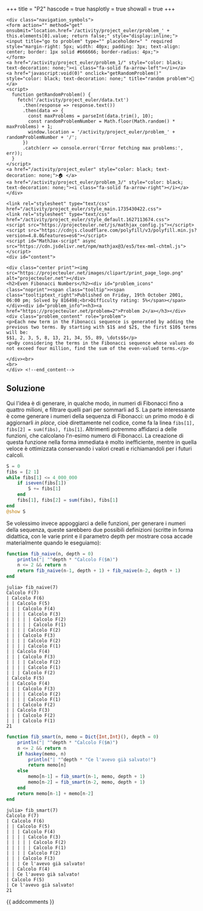 +++
title = "P2"
hascode = true
hasplotly = true
showall = true
+++

~~~
<div class="navigation_symbols">
<form action="" method="get" onsubmit="location.href='/activity/project_euler/problem_' + this.elements[0].value; return false;" style="display:inline;">
<input title="go to problem" type="" placeholder=" " required style="margin-right: 5px; width: 40px; padding: 3px; text-align: center; border: 1px solid #666666; border-radius: 4px;">
</form>
<a href="/activity/project_euler/problem_1/" style="color: black; text-decoration: none;"><i class="fa-solid fa-arrow-left"></i></a>
<a href="javascript:void(0)" onclick="getRandomProblem()" style="color: black; text-decoration: none;" title="random problem">🎲 </a>
<script>
  function getRandomProblem() {
    fetch('/activity/project_euler/data.txt') 
      .then(response => response.text())
      .then(data => {
        const maxProblems = parseInt(data.trim(), 10);
        const randomProblemNumber = Math.floor(Math.random() * maxProblems) + 1;
        window.location = '/activity/project_euler/problem_' + randomProblemNumber + '/';
      })
      .catch(err => console.error('Error fetching max problems:', err));
  }
</script>
<a href="/activity/project_euler" style="color: black; text-decoration: none;">🏠 </a>
<a href="/activity/project_euler/problem_3/" style="color: black; text-decoration: none;"><i class="fa-solid fa-arrow-right"></i></a>
</div>
~~~

~~~
<link rel="stylesheet" type="text/css" href="/activity/project_euler/style_main.1735430422.css">
<link rel="stylesheet" type="text/css" href="/activity/project_euler/style_default.1627113674.css">
<script src="https://projecteuler.net/js/mathjax_config.js"></script>
<script src="https://cdnjs.cloudflare.com/polyfill/v3/polyfill.min.js?version=4.8.0&features=es6"></script>
<script id="MathJax-script" async
src="https://cdn.jsdelivr.net/npm/mathjax@3/es5/tex-mml-chtml.js">
</script>
<div id="content">

<div class="center print"><img src="https://projecteuler.net/images/clipart/print_page_logo.png" alt="projecteuler.net"></div>
<h2>Even Fibonacci Numbers</h2><div id="problem_icons" class="noprint"><span class="tooltip">ℹ️<span class="tooltiptext_right">Published on Friday, 19th October 2001, 06:00 pm; Solved by 816498;<br>Difficulty rating: 5%</span></span></div><div id="problem_info"><h3><a href="https://projecteuler.net/problem=2">Problem 2</a></h3></div>
<div class="problem_content" role="problem">
<p>Each new term in the Fibonacci sequence is generated by adding the previous two terms. By starting with $1$ and $2$, the first $10$ terms will be:
$$1, 2, 3, 5, 8, 13, 21, 34, 55, 89, \dots$$</p>
<p>By considering the terms in the Fibonacci sequence whose values do not exceed four million, find the sum of the even-valued terms.</p>

</div><br>
<br>
</div> <!--end_content-->
~~~
## Soluzione
Qui l'idea è di generare, in qualche modo, in numeri di Fibonacci fino a quattro milioni, e filtrare quelli pari per sommarli ad S. La parte interessante è come generare i numeri della sequenza di Fibonacci: un primo modo è di aggiornarli _in place_, cioè direttamente nel codice, come fa la linea `fibs[1], fibs[2] = sum(fibs), fibs[1]`. Altrimenti potremmo affidarci a delle funzioni, che calcolano l'$n$-esimo numero di Fibonacci. La creazione di questa funzione nella forma immediata è molto inefficiente, mentre in quella veloce è ottimizzata conservando i valori creati e richiamandoli per i futuri calcoli.  
```julia
S = 0
fibs = [2 1]
while fibs[1] <= 4_000_000
	if iseven(fibs[1])
		S += fibs[1]
	end
	fibs[1], fibs[2] = sum(fibs), fibs[1]
end
@show S

```

Se volessimo invece appoggiarci a delle funzioni, per generare i numeri della sequenza, queste sarebbero due possibili definizioni (scritte in forma didattica, con le varie print e il parametro depth per mostrare cosa accade materialmente quando le eseguiamo):
```julia
function fib_naive(n, depth = 0)
    println("| "^depth * "Calcolo F($n)")
    n <= 2 && return n
    return fib_naive(n-1, depth + 1) + fib_naive(n-2, depth + 1)
end
``` 
```julia-repl
julia> fib_naive(7)
Calcolo F(7)
| Calcolo F(6)
| | Calcolo F(5)
| | | Calcolo F(4)
| | | | Calcolo F(3)
| | | | | Calcolo F(2)
| | | | | Calcolo F(1)
| | | | Calcolo F(2)
| | | Calcolo F(3)
| | | | Calcolo F(2)
| | | | Calcolo F(1)
| | Calcolo F(4)
| | | Calcolo F(3)
| | | | Calcolo F(2)
| | | | Calcolo F(1)
| | | Calcolo F(2)
| Calcolo F(5)
| | Calcolo F(4)
| | | Calcolo F(3)
| | | | Calcolo F(2)
| | | | Calcolo F(1)
| | | Calcolo F(2)
| | Calcolo F(3)
| | | Calcolo F(2)
| | | Calcolo F(1)
21
```


```julia
function fib_smart(n, memo = Dict{Int,Int}(), depth = 0)
    println("| "^depth * "Calcolo F($n)")
    n <= 2 && return n
    if haskey(memo, n)
        println("| "^depth * "Ce l'avevo già salvato!")
        return memo[n]
    else
        memo[n-1] = fib_smart(n-1, memo, depth + 1)
        memo[n-2] = fib_smart(n-2, memo, depth + 1)
    end
    return memo[n-1] + memo[n-2]
end
```
```julia-repl
julia> fib_smart(7)
Calcolo F(7)
| Calcolo F(6)
| | Calcolo F(5)
| | | Calcolo F(4)
| | | | Calcolo F(3)
| | | | | Calcolo F(2)
| | | | | Calcolo F(1)
| | | | Calcolo F(2)
| | | Calcolo F(3)
| | | Ce l'avevo già salvato!
| | Calcolo F(4)
| | Ce l'avevo già salvato!
| Calcolo F(5)
| Ce l'avevo già salvato!
21
```
{{ addcomments }}
